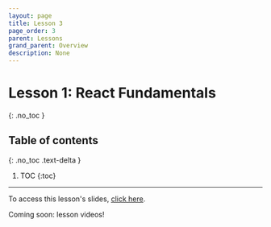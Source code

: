 ```yaml
---
layout: page
title: Lesson 3
page_order: 3
parent: Lessons
grand_parent: Overview
description: None
---
```


# Lesson 1: React Fundamentals
{: .no_toc }

## Table of contents
{: .no_toc .text-delta }

1. TOC
{:toc}

---

To access this lesson's slides, [click here](https://docs.google.com/presentation/d/15Jz2oVP2vPC_qcqwLGRDL6hvxkPbDULvU247jww22GE/edit?usp=sharing).

Coming soon: lesson videos!